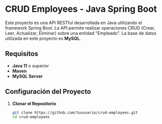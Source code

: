 # CRUD Employees - Java Spring Boot

Este proyecto es una API RESTful desarrollada en Java utilizando el framework Spring Boot. La API permite realizar operaciones CRUD (Crear, Leer, Actualizar, Eliminar) sobre una entidad "Empleado". La base de datos utilizada en este proyecto es **MySQL**.

## Requisitos

- **Java 11** o superior
- **Maven**
- **MySQL Server**

## Configuración del Proyecto

1. **Clonar el Repositorio**

   ```bash
   git clone https://github.com/tuusuario/crud-employees.git
   cd crud-employees

